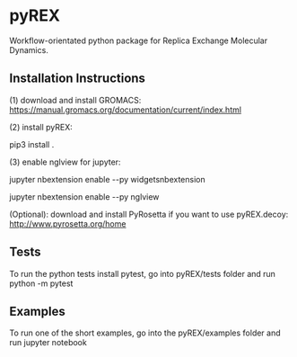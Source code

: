 pyREX
=====

Workflow-orientated python package for Replica Exchange Molecular Dynamics.

## Installation Instructions

(1) download and install GROMACS:
https://manual.gromacs.org/documentation/current/index.html


(2) install pyREX:

pip3 install .


(3) enable nglview for jupyter:

jupyter nbextension enable --py widgetsnbextension

jupyter nbextension enable --py nglview


(Optional): download and install PyRosetta if you want to use pyREX.decoy:
http://www.pyrosetta.org/home


## Tests
To run the python tests install pytest, go into pyREX/tests folder and run python -m pytest

## Examples
To run one of the short examples, go into the pyREX/examples folder and run jupyter notebook
